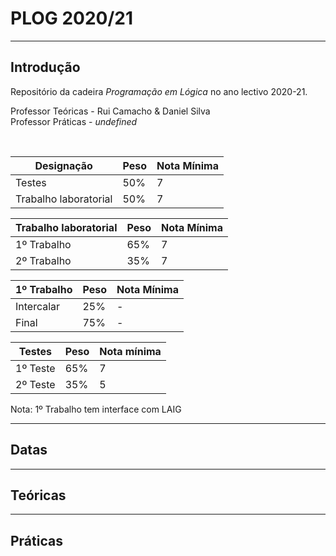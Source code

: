 # PLOG 2020/21

---

## Introdução

Repositório da cadeira *Programação em Lógica* no ano lectivo 2020-21.


Professor Teóricas - Rui Camacho & Daniel Silva
<br>
Professor Práticas - *undefined*

<br>

|Designação|Peso|Nota Mínima|
|-|-|-|
|Testes|50%|7|
|Trabalho laboratorial|50%|7|

|Trabalho laboratorial|Peso|Nota Mínima|
|-|-|-|
|1º Trabalho|65%|7|
|2º Trabalho|35%|7|

|1º Trabalho|Peso|Nota Mínima|
|-|-|-|
|Intercalar|25%|-|
|Final|75%|-|

|Testes|Peso|Nota mínima|
|-|-|-|
|1º Teste|65%|7|
|2º Teste|35%|5|

Nota: 1º Trabalho tem interface com LAIG

---

## Datas

---

## Teóricas

---

## Práticas

